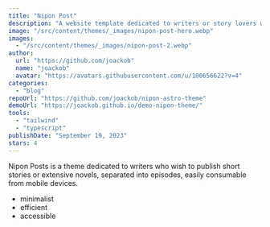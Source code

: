 ```yaml
---
title: "Nipon Post"
description: "A website template dedicated to writers or story lovers who want to start writing their own. Cozy, inspiring and functional."
image: "/src/content/themes/_images/nipon-post-hero.webp"
images:
  - "/src/content/themes/_images/nipon-post-2.webp"
author:
  url: "https://github.com/joackob"
  name: "joackob"
  avatar: "https://avatars.githubusercontent.com/u/100656622?v=4"
categories:
  - "blog"
repoUrl: "https://github.com/joackob/nipon-astro-theme"
demoUrl: "https://joackob.github.io/demo-nipon-theme/"
tools:
  - "tailwind"
  - "typescript"
publishDate: "September 19, 2023"
stars: 4
---
```


<p>
  Nipon Posts is a theme dedicated to writers who wish to publish short stories or extensive novels,
  separated into episodes, easily consumable from mobile devices.
</p>
<ul>
  <li>minimalist</li>
  <li>efficient</li>
  <li>accessible</li>
</ul>
